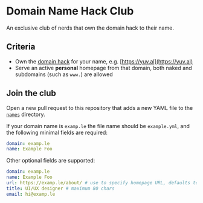 # Domain Name Hack Club

An exclusive club of nerds that own the domain hack to their name.

## Criteria

- Own the [domain hack](https://en.wikipedia.org/wiki/Domain_hack) for your name, e.g. [https://yuv.al](https://yuv.al)
- Serve an active **personal** homepage from that domain, both naked and subdomains (such as `www.`) are allowed

## Join the club

Open a new pull request to this repository that adds a new YAML file to the [`names`](names) directory.

If your domain name is `examp.le` the file name should be `example.yml`, and the following minimal fields are required:

```yaml
domain: examp.le
name: Example Foo
```

Other optional fields are supported:

```yaml
domain: examp.le
name: Example Foo
url: https://examp.le/about/ # use to specify homepage URL, defaults to https://examp.le
title: UI/UX designer # maximum 80 chars
email: hi@examp.le
```
